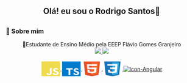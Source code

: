 <h2 align="center">Olá! eu sou o Rodrigo Santos👋<h2>

 <h3> 👀 Sobre mim </h3>

<div align="center"> 📖Estudante de Ensino Médio pela EEEP Flávio Gomes Granjeiro <div>
 
  <a href="https://github.com/rodrigosant0s">
   
  <div align="center">
   <img height="180em" src="https://github-readme-stats.vercel.app/api?username=rodrigosant0s&show_icons=true&theme=onedark&include_all_commits=true&count_private=true"/>
   
   <img height="180em" src="https://github-readme-stats.vercel.app/api/top-langs/?username=rodrigosant0s&layout=compact&langs_count=7&theme=onedark"/>
</div>
 
 
 <div style="display: inline_block"><br>
  <img align="center" alt="Icon-Js" height="40" width="50" src="https://raw.githubusercontent.com/devicons/devicon/master/icons/javascript/javascript-plain.svg">
  <img align="center" alt="Icon-Ts" height="40" width="50" src="https://raw.githubusercontent.com/devicons/devicon/master/icons/typescript/typescript-plain.svg">
  <img align="center" alt="Icon-HTML" height="40" width="50" src="https://raw.githubusercontent.com/devicons/devicon/master/icons/html5/html5-original.svg">
  <img align="center" alt="Icon-CSS" height="40" width="50" src="https://raw.githubusercontent.com/devicons/devicon/master/icons/css3/css3-original.svg">
  <img align="center" alt="Icon-Angular" height="40" width="50" src="https://cdn.jsdelivr.net/gh/devicons/devicon/icons/angularjs/angularjs-plain.svg">
</div>
  
